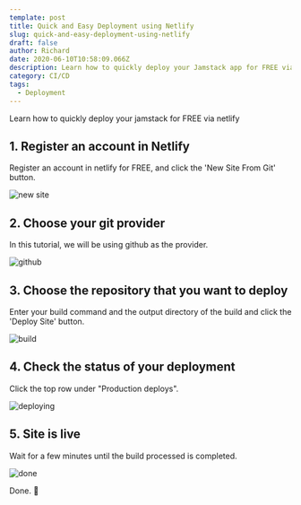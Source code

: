 ```yaml
---
template: post
title: Quick and Easy Deployment using Netlify
slug: quick-and-easy-deployment-using-netlify
draft: false
author: Richard
date: 2020-06-10T10:58:09.066Z
description: Learn how to quickly deploy your Jamstack app for FREE via Netlify
category: CI/CD
tags:
  - Deployment
---
```

Learn how to quickly deploy your jamstack for FREE via netlify

## 1. Register an account in Netlify

Register an account in netlify for FREE, and click the 'New Site From Git' button.

![new site](/media/new-site.png "New site")

## 2. Choose your git provider

In this tutorial, we will be using github as the provider.

![github](/media/git-provider.png "github")

## 3. Choose the repository that you want to deploy

Enter your build command and the output directory of the build and click the 'Deploy Site' button.

![build](/media/build.png "build")

## 4. Check the status of your deployment

Click the top row under "Production deploys".

![deploying](/media/status.png "deploying")

## 5. Site is live

Wait for a few minutes until the build processed is completed.

![done](/media/done.png "done")

Done. 🙂